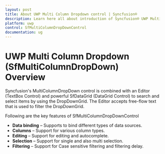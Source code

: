 ```yaml
---
layout: post
title: About UWP Multi Column Dropdown control | Syncfusion®
description: Learn here all about introduction of Syncfusion® UWP Multi Column Dropdown (SfMultiColumnDropDown) control, its elements and more details.
platform: uwp
control: SfMultiColumnDropDownControl
documentation: ug
---
```


# UWP Multi Column Dropdown (SfMultiColumnDropDown) Overview

Syncfusion's MultiColumnDropDown control is combined with an Editor (TextBox Control) and powerful SfDataGrid (DataGrid Control) to search and select items by using the DropDownGrid. The Editor accepts free-flow text that is used to filter the DropDownGrid.

Following are the key features of SfMultiColumnDropDownControl

* **Data binding** – Supports to bind different types of data sources.
* **Columns** – Support for various column types.
* **Editing** –  Support for editing and autocomplete.
* **Selection** – Support for single and also multi selection.
* **Filtering** –  Support for Case sensitive filtering and filtering delay.